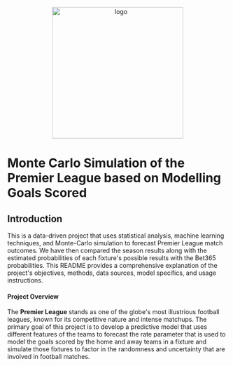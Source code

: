 <p align="center">
  <img width="300" src="https://thumbs.dreamstime.com/z/premier-league-20792019.jpg?w=576" alt="logo">
</p>

# Monte Carlo Simulation of the Premier League based on Modelling Goals Scored

## Introduction
This is a data-driven project that uses statistical analysis, machine learning techniques, and Monte-Carlo simulation to forecast Premier League match outcomes. We have then compared the season results along with the estimated probabilities of each fixture's possible results with the Bet365 probabilities. This README provides a comprehensive explanation of the project's objectives, methods, data sources, model specifics, and usage instructions.

#### Project Overview

The **Premier League** stands as one of the globe's most illustrious football leagues, known for its competitive nature and intense matchups. The primary goal of this project is to develop a predictive model that uses different features of the teams to forecast the rate parameter that is used to model the goals scored by the home and away teams in a fixture and simulate those fixtures to factor in the randomness and uncertainty that are involved in football matches.
